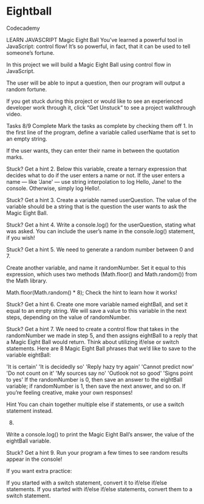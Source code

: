 # Eightball
Codecademy

LEARN JAVASCRIPT
Magic Eight Ball
You’ve learned a powerful tool in JavaScript: control flow! It’s so powerful, in fact, that it can be used to tell someone’s fortune.

In this project we will build a Magic Eight Ball using control flow in JavaScript.

The user will be able to input a question, then our program will output a random fortune.

If you get stuck during this project or would like to see an experienced developer work through it, click “Get Unstuck“ to see a project walkthrough video.

Tasks
8/9 Complete
Mark the tasks as complete by checking them off
1.
In the first line of the program, define a variable called userName that is set to an empty string.

If the user wants, they can enter their name in between the quotation marks.


Stuck? Get a hint
2.
Below this variable, create a ternary expression that decides what to do if the user enters a name or not. If the user enters a name — like 'Jane' — use string interpolation to log Hello, Jane! to the console. Otherwise, simply log Hello!.


Stuck? Get a hint
3.
Create a variable named userQuestion. The value of the variable should be a string that is the question the user wants to ask the Magic Eight Ball.


Stuck? Get a hint
4.
Write a console.log() for the userQuestion, stating what was asked. You can include the user’s name in the console.log() statement, if you wish!


Stuck? Get a hint
5.
We need to generate a random number between 0 and 7.

Create another variable, and name it randomNumber. Set it equal to this expression, which uses two methods (Math.floor() and Math.random()) from the Math library.

Math.floor(Math.random() * 8);
Check the hint to learn how it works!


Stuck? Get a hint
6.
Create one more variable named eightBall, and set it equal to an empty string. We will save a value to this variable in the next steps, depending on the value of randomNumber.


Stuck? Get a hint
7.
We need to create a control flow that takes in the randomNumber we made in step 5, and then assigns eightBall to a reply that a Magic Eight Ball would return. Think about utilizing if/else or switch statements. Here are 8 Magic Eight Ball phrases that we’d like to save to the variable eightBall:

'It is certain'
'It is decidedly so'
'Reply hazy try again'
'Cannot predict now'
'Do not count on it'
'My sources say no'
'Outlook not so good'
'Signs point to yes'
If the randomNumber is 0, then save an answer to the eightBall variable; if randomNumber is 1, then save the next answer, and so on. If you’re feeling creative, make your own responses!


Hint
You can chain together multiple else if statements, or use a switch statement instead.

8.
Write a console.log() to print the Magic Eight Ball’s answer, the value of the eightBall variable.


Stuck? Get a hint
9.
Run your program a few times to see random results appear in the console!

If you want extra practice:

If you started with a switch statement, convert it to if/else if/else statements.
If you started with if/else if/else statements, convert them to a switch statement.
